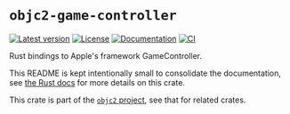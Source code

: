# `objc2-game-controller`

[![Latest version](https://badgen.net/crates/v/objc2-game-controller)](https://crates.io/crates/objc2-game-controller)
[![License](https://badgen.net/badge/license/Zlib%20OR%20Apache-2.0%20OR%20MIT/blue)](../../LICENSE.md)
[![Documentation](https://docs.rs/objc2-game-controller/badge.svg)](https://docs.rs/objc2-game-controller/)
[![CI](https://github.com/madsmtm/objc2/actions/workflows/ci.yml/badge.svg)](https://github.com/madsmtm/objc2/actions/workflows/ci.yml)

Rust bindings to Apple's framework GameController.

This README is kept intentionally small to consolidate the documentation, see
[the Rust docs](https://docs.rs/objc2-game-controller/) for more details on this crate.

This crate is part of the [`objc2` project](https://github.com/madsmtm/objc2),
see that for related crates.
